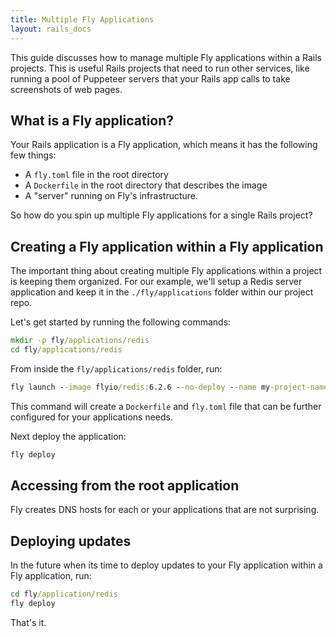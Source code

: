 ```yaml
---
title: Multiple Fly Applications
layout: rails_docs
---
```


This guide discusses how to manage multiple Fly applications within a Rails projects. This is useful Rails projects that need to run other services, like running a pool of Puppeteer servers that your Rails app calls to take screenshots of web pages.

## What is a Fly application?

Your Rails application is a Fly application, which means it has the following few things:

* A `fly.toml` file in the root directory
* A `Dockerfile` in the root directory that describes the image
* A "server" running on Fly's infrastructure.

So how do you spin up multiple Fly applications for a single Rails project?

## Creating a Fly application within a Fly application

The important thing about creating multiple Fly applications within a project is keeping them organized. For our example, we'll setup a Redis server application and keep it in the `./fly/applications` folder within our project repo.

Let's get started by running the following commands:

```cmd
mkdir -p fly/applications/redis
cd fly/applications/redis
```

From inside the `fly/applications/redis` folder, run:

```cmd
fly launch --image flyio/redis:6.2.6 --no-deploy --name my-project-name-redis
```

This command will create a `Dockerfile` and `fly.toml` file that can be further configured for your applications needs.

Next deploy the application:

```cmd
fly deploy
```

## Accessing from the root application

Fly creates DNS hosts for each or your applications that are not surprising.

## Deploying updates

In the future when its time to deploy updates to your Fly application within a Fly application, run:

```cmd
cd fly/application/redis
fly deploy
```

That's it.